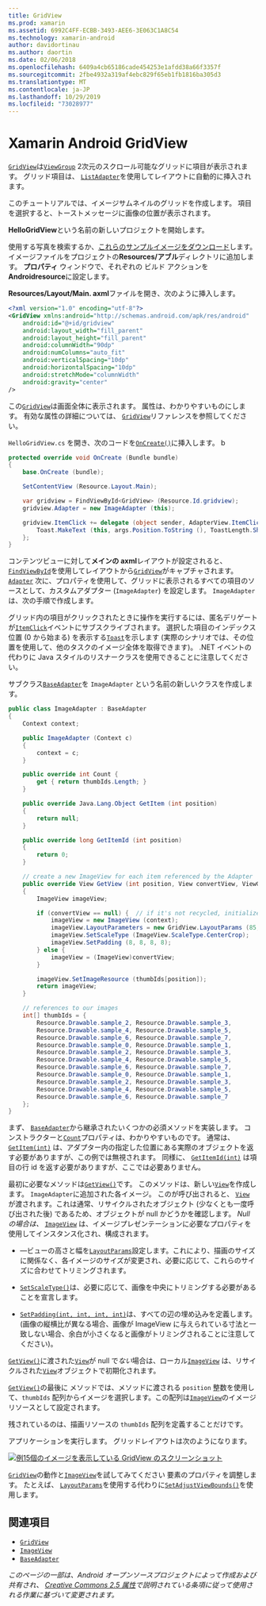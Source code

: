 ```yaml
---
title: GridView
ms.prod: xamarin
ms.assetid: 6992C4FF-ECBB-3493-AEE6-3E063C1A8C54
ms.technology: xamarin-android
author: davidortinau
ms.author: daortin
ms.date: 02/06/2018
ms.openlocfilehash: 6409a4cb65186cade454253e1afdd38a66f3357f
ms.sourcegitcommit: 2fbe4932a319af4ebc829f65eb1fb1816ba305d3
ms.translationtype: MT
ms.contentlocale: ja-JP
ms.lasthandoff: 10/29/2019
ms.locfileid: "73028977"
---
```

# <a name="xamarinandroid-gridview"></a>Xamarin Android GridView

[`GridView`](xref:Android.Widget.GridView)は[`ViewGroup`](xref:Android.Views.ViewGroup)
2次元のスクロール可能なグリッドに項目が表示されます。 グリッド項目は、 [`ListAdapter`](xref:Android.App.ListActivity.ListAdapter)を使用してレイアウトに自動的に挿入されます。

このチュートリアルでは、イメージサムネイルのグリッドを作成します。 項目を選択すると、トーストメッセージに画像の位置が表示されます。

**HelloGridView**という名前の新しいプロジェクトを開始します。

使用する写真を検索するか、[これらのサンプルイメージをダウンロード](https://developer.android.com/shareables/sample_images.zip)します。 イメージファイルをプロジェクトの**Resources/アブル**ディレクトリに追加します。 **プロパティ** ウィンドウで、それぞれの ビルド アクションを**Androidresource**に設定します。

**Resources/Layout/Main. axml**ファイルを開き、次のように挿入します。

```xml
<?xml version="1.0" encoding="utf-8"?>
<GridView xmlns:android="http://schemas.android.com/apk/res/android"
    android:id="@+id/gridview"
    android:layout_width="fill_parent"
    android:layout_height="fill_parent"
    android:columnWidth="90dp"
    android:numColumns="auto_fit"
    android:verticalSpacing="10dp"
    android:horizontalSpacing="10dp"
    android:stretchMode="columnWidth"
    android:gravity="center"
/>
```

この[`GridView`](xref:Android.Widget.GridView)は画面全体に表示されます。 属性は、わかりやすいものにします。 有効な属性の詳細については、 [`GridView`](xref:Android.Widget.GridView)リファレンスを参照してください。

`HelloGridView.cs` を開き、次のコードを[`OnCreate()`](xref:Android.App.Activity.OnCreate*)に挿入します。
b

```csharp
protected override void OnCreate (Bundle bundle)
{
    base.OnCreate (bundle);

    SetContentView (Resource.Layout.Main);

    var gridview = FindViewById<GridView> (Resource.Id.gridview);
    gridview.Adapter = new ImageAdapter (this);

    gridview.ItemClick += delegate (object sender, AdapterView.ItemClickEventArgs args) {
        Toast.MakeText (this, args.Position.ToString (), ToastLength.Short).Show ();
    };
}
```

コンテンツビューに対して**メインの axml**レイアウトが設定されると、 [`FindViewById`](xref:Android.App.Activity.FindViewById*)を使用してレイアウトから[`GridView`](xref:Android.Widget.GridView)がキャプチャされます。 [`Adapter`](xref:Android.Widget.AdapterView.RawAdapter)
次に、プロパティを使用して、グリッドに表示されるすべての項目のソースとして、カスタムアダプター (`ImageAdapter`) を設定します。 `ImageAdapter` は、次の手順で作成します。

グリッド内の項目がクリックされたときに操作を実行するには、匿名デリゲートが[`ItemClick`](xref:Android.Widget.AdapterView.ItemClick)イベントにサブスクライブされます。
選択した項目のインデックス位置 (0 から始まる) を表示する[`Toast`](xref:Android.Widget.Toast)を示します (実際のシナリオでは、その位置を使用して、他のタスクのイメージ全体を取得できます)。 .NET イベントの代わりに Java スタイルのリスナークラスを使用できることに注意してください。

サブクラス[`BaseAdapter`](xref:Android.Widget.BaseAdapter)を `ImageAdapter` という名前の新しいクラスを作成します。

```csharp
public class ImageAdapter : BaseAdapter
{
    Context context;

    public ImageAdapter (Context c)
    {
        context = c;
    }

    public override int Count {
        get { return thumbIds.Length; }
    }

    public override Java.Lang.Object GetItem (int position)
    {
        return null;
    }

    public override long GetItemId (int position)
    {
        return 0;
    }

    // create a new ImageView for each item referenced by the Adapter
    public override View GetView (int position, View convertView, ViewGroup parent)
    {
        ImageView imageView;

        if (convertView == null) {  // if it's not recycled, initialize some attributes
            imageView = new ImageView (context);
            imageView.LayoutParameters = new GridView.LayoutParams (85, 85);
            imageView.SetScaleType (ImageView.ScaleType.CenterCrop);
            imageView.SetPadding (8, 8, 8, 8);
        } else {
            imageView = (ImageView)convertView;
        }

        imageView.SetImageResource (thumbIds[position]);
        return imageView;
    }

    // references to our images
    int[] thumbIds = {
        Resource.Drawable.sample_2, Resource.Drawable.sample_3,
        Resource.Drawable.sample_4, Resource.Drawable.sample_5,
        Resource.Drawable.sample_6, Resource.Drawable.sample_7,
        Resource.Drawable.sample_0, Resource.Drawable.sample_1,
        Resource.Drawable.sample_2, Resource.Drawable.sample_3,
        Resource.Drawable.sample_4, Resource.Drawable.sample_5,
        Resource.Drawable.sample_6, Resource.Drawable.sample_7,
        Resource.Drawable.sample_0, Resource.Drawable.sample_1,
        Resource.Drawable.sample_2, Resource.Drawable.sample_3,
        Resource.Drawable.sample_4, Resource.Drawable.sample_5,
        Resource.Drawable.sample_6, Resource.Drawable.sample_7
    };
}
```

まず、 [`BaseAdapter`](xref:Android.Widget.BaseAdapter)から継承されたいくつかの必須メソッドを実装します。 コンストラクターと[`Count`](xref:Android.Widget.BaseAdapter.Count)プロパティは、わかりやすいものです。 通常は、 [`GetItem(int)`](xref:Android.Widget.BaseAdapter.GetItem*)
は、アダプター内の指定した位置にある実際のオブジェクトを返す必要がありますが、この例では無視されます。 同様に、 [`GetItemId(int)`](xref:Android.Widget.BaseAdapter.GetItemId*)
は項目の行 id を返す必要がありますが、ここでは必要ありません。

最初に必要なメソッドは[`GetView()`](xref:Android.Widget.BaseAdapter.GetView*)です。
このメソッドは、新しい[`View`](xref:Android.Views.View)を作成します。
`ImageAdapter`に追加された各イメージ。 このが呼び出されると、 [`View`](xref:Android.Views.View)
が渡されます。これは通常、リサイクルされたオブジェクト (少なくとも一度呼び出された後) であるため、オブジェクトが null かどうかを確認します。 *Null の場合は、* [`ImageView`](xref:Android.Widget.ImageView)
は、イメージプレゼンテーションに必要なプロパティを使用してインスタンス化され、構成されます。

- &mdash;ビューの高さと幅を[`LayoutParams`](xref:Android.Views.View.LayoutParameters)設定します。これにより、描画のサイズに関係なく、各イメージのサイズが変更され、必要に応じて、これらのサイズに合わせてトリミングされます。

- [`SetScaleType()`](xref:Android.Widget.ImageView.SetScaleType*)は、必要に応じて、画像を中央にトリミングする必要があることを宣言します。

- [`SetPadding(int, int, int, int)`](xref:Android.Views.View.SetPadding*)は、すべての辺の埋め込みを定義します。 (画像の縦横比が異なる場合、画像が ImageView に与えられている寸法と一致しない場合、余白が小さくなると画像がトリミングされることに注意してください)。

[`GetView()`](xref:Android.Widget.BaseAdapter.GetView*)に渡された[`View`](xref:Android.Views.View)が null で*ない*場合は、ローカル[`ImageView`](xref:Android.Widget.ImageView)
は、リサイクルされた[`View`](xref:Android.Views.View)オブジェクトで初期化されます。

[`GetView()`](xref:Android.Widget.BaseAdapter.GetView*)の最後に
メソッドでは、メソッドに渡される `position` 整数を使用して、`thumbIds` 配列からイメージを選択します。この配列は[`ImageView`](xref:Android.Widget.ImageView)のイメージリソースとして設定されます。

残されているのは、描画リソースの `thumbIds` 配列を定義することだけです。

アプリケーションを実行します。 グリッドレイアウトは次のようになります。

[![例15個のイメージを表示している GridView のスクリーンショット](grid-view-images/helloviews4.png)](grid-view-images/helloviews4.png#lightbox)

[`GridView`](xref:Android.Widget.GridView)の動作と[`ImageView`](xref:Android.Widget.ImageView)を試してみてください
要素のプロパティを調整します。 たとえば、 [`LayoutParams`](xref:Android.Views.View.LayoutParameters)を使用する代わりに[`SetAdjustViewBounds()`](xref:Android.Widget.ImageView.SetAdjustViewBounds*)を使用します。

## <a name="references"></a>関連項目

- [`GridView`](xref:Android.Widget.GridView)
- [`ImageView`](xref:Android.Widget.ImageView)
- [`BaseAdapter`](xref:Android.Widget.BaseAdapter)

_このページの一部は、Android オープンソースプロジェクトによって作成および共有され、 [Creative Commons 2.5 属性](https://creativecommons.org/licenses/by/2.5/)で説明されている条項に従って使用される作業に基づいて変更されます。_
